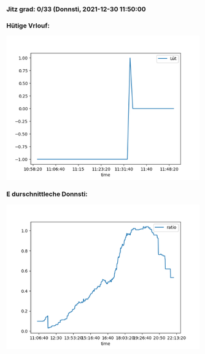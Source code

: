 ### Jitz grad: 0/33 (Donnsti, 2021-12-30 11:50:00

### Hütige Vrlouf:
![Graph](Today.png)

### E durschnittleche Donnsti:
![Graph](Donnsti.png)